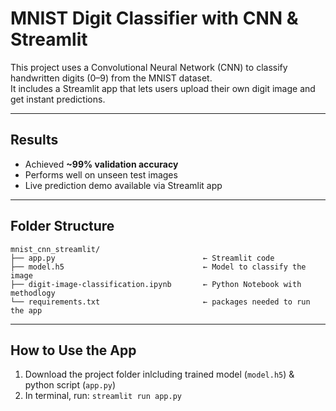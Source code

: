 # MNIST Digit Classifier with CNN & Streamlit

This project uses a Convolutional Neural Network (CNN) to classify handwritten digits (0–9) from the MNIST dataset.  
It includes a Streamlit app that lets users upload their own digit image and get instant predictions.

---

## Results

- Achieved **~99% validation accuracy**
- Performs well on unseen test images
- Live prediction demo available via Streamlit app

---
## Folder Structure
```
mnist_cnn_streamlit/
├── app.py                                 ← Streamlit code
├── model.h5                               ← Model to classify the image
├── digit-image-classification.ipynb       ← Python Notebook with methodlogy
└── requirements.txt                       ← packages needed to run the app
```
---
## How to Use the App

1. Download the project folder inlcluding trained model (`model.h5`) & python script (`app.py`)
2. In terminal, run:
```streamlit run app.py```


